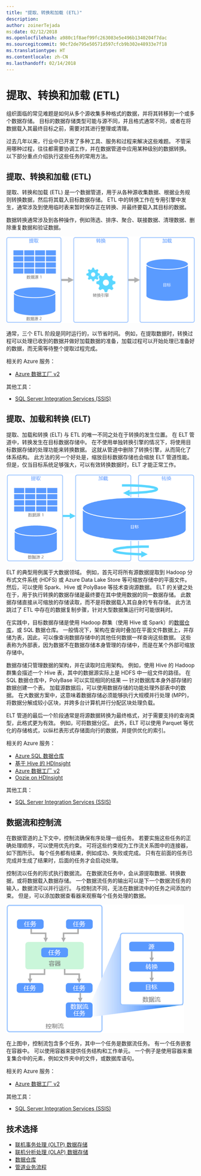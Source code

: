 ```yaml
---
title: "提取、转换和加载 (ETL)"
description: 
author: zoinerTejada
ms:date: 02/12/2018
ms.openlocfilehash: a980c1f8aef99fc263083e5e496b1340204f7dac
ms.sourcegitcommit: 90cf2de795e50571d597cfcb9b302e48933e7f18
ms.translationtype: HT
ms.contentlocale: zh-CN
ms.lasthandoff: 02/14/2018
---
```

# <a name="extract-transform-and-load-etl"></a>提取、转换和加载 (ETL)

组织面临的常见难题是如何从多个源收集多种格式的数据，并将其转移到一个或多个数据存储。 目标的数据存储类型可能与源不同，并且格式通常不同，或者在将数据载入其最终目标之前，需要对其进行整理或清理。

过去几年以来，行业中已开发了多种工具、服务和过程来解决这些难题。 不管采用哪种过程，往往都需要协调工作，并在数据管道中应用某种级别的数据转换。 以下部分重点介绍执行这些任务的常用方法。

## <a name="extract-transform-and-load-etl"></a>提取、转换和加载 (ETL)

提取、转换和加载 (ETL) 是一个数据管道，用于从各种源收集数据、根据业务规则转换数据，然后将其载入目标数据存储。 ETL 中的转换工作在专用引擎中发生，通常涉及到使用临时表来暂时保存正在转换、并最终要载入其目标的数据。

数据转换通常涉及到各种操作，例如筛选、排序、聚合、联接数据、清理数据、删除重复数据和验证数据。

![提取-转换-加载 (ETL) 过程](./images/etl.png)

通常，三个 ETL 阶段是同时运行的，以节省时间。 例如，在提取数据时，转换过程可以处理已收到的数据并做好加载数据的准备，加载过程可以开始处理已准备好的数据，而无需等待整个提取过程完成。

相关的 Azure 服务：
- [Azure 数据工厂 v2](https://azure.microsoft.com/services/data-factory/)

其他工具：
- [SQL Server Integration Services (SSIS)](/sql/integration-services/sql-server-integration-services)

## <a name="extract-load-and-transform-elt"></a>提取、加载和转换 (ELT)

提取、加载和转换 (ELT) 与 ETL 的唯一不同之处在于转换的发生位置。 在 ELT 管道中，转换发生在目标数据存储中。 在不使用单独转换引擎的情况下，将使用目标数据存储的处理功能来转换数据。 这就从管道中删除了转换引擎，从而简化了体系结构。 此方法的另一个好处是，缩放目标数据存储也会缩放 ELT 管道性能。 但是，仅当目标系统足够强大，可以有效转换数据时，ELT 才能正常工作。

![提取-加载-转换 (ELT) 过程](./images/elt.png)

ELT 的典型用例属于大数据领域。 例如，首先可将所有源数据提取到 Hadoop 分布式文件系统 (HDFS) 或 Azure Data Lake Store 等可缩放存储中的平面文件。 然后，可以使用 Spark、Hive 或 PolyBase 等技术查询源数据。 ELT 的关键之处在于，用于执行转换的数据存储是最终要在其中使用数据的同一数据存储。 此数据存储直接从可缩放的存储读取，而不是将数据载入其自身的专有存储。 此方法跳过了 ETL 中存在的数据复制步骤，针对大型数据集运行时可能很耗时。

在实践中，目标数据存储是使用 Hadoop 群集（使用 Hive 或 Spark）的[数据仓库](./data-warehousing.md)，或 SQL 数据仓库。 一般情况下，架构在查询时叠加在平面文件数据上，并存储为表，因此，可以像查询数据存储中的其他任何数据一样查询这些数据。 这些表称为外部表，因为数据不在数据存储本身管理的存储中，而是在某个外部可缩放存储中。 

数据存储只管理数据的架构，并在读取时应用架构。 例如，使用 Hive 的 Hadoop 群集会描述一个 Hive 表，其中的数据源实际上是 HDFS 中一组文件的路径。 在 SQL 数据仓库中，PolyBase 可以实现相同的结果 &mdash; 针对数据库本身外部存储的数据创建一个表。 加载源数据后，可以使用数据存储的功能处理外部表中的数据。 在大数据方案中，这意味着数据存储必须能够执行大规模并行处理 (MPP)，将数据分解成较小区块，并跨多台计算机并行分配区块处理负载。

ELT 管道的最后一个阶段通常是将源数据转换为最终格式，对于需要支持的查询类型，此格式更为有效。 例如，可将数据分区。 此外，ELT 可以使用 Parquet 等优化的存储格式，以纵栏表形式存储面向行的数据，并提供优化的索引。 

相关的 Azure 服务：

- [Azure SQL 数据仓库](/azure/sql-data-warehouse/sql-data-warehouse-overview-what-is)
- [基于 Hive 的 HDInsight](/azure/hdinsight/hadoop/hdinsight-use-hive)
- [Azure 数据工厂 v2](https://azure.microsoft.com/services/data-factory/)
- [Oozie on HDInsight](/azure/hdinsight/hdinsight-use-oozie-linux-mac)

其他工具：

- [SQL Server Integration Services (SSIS)](/sql/integration-services/sql-server-integration-services)

## <a name="data-flow-and-control-flow"></a>数据流和控制流

在数据管道的上下文中，控制流确保有序处理一组任务。 若要实施这些任务的正确处理顺序，可以使用优先约束。 可将这些约束视为工作流关系图中的连接器，如下图所示。 每个任务都有结果，例如成功、失败或完成。 只有在前面的任务已完成并生成了结果时，后面的任务才会启动处理。

控制流以任务的形式执行数据流。 在数据流任务中，会从源提取数据、转换数据，或将数据载入数据存储。 一个数据流任务的输出可以是下一个数据流任务的输入，数据流可以并行运行。 与控制流不同，无法在数据流中的任务之间添加约束。 但是，可以添加数据查看器来观察每个任务处理的数据。

![控制流中正在以任务形式执行的数据流](./images/control-flow-data-flow.png)

在上图中，控制流包含多个任务，其中一个任务是数据流任务。 有一个任务嵌套在容器中。 可以使用容器来提供任务结构和工作单元。 一个例子是使用容器来重复集合中的元素，例如文件夹中的文件，或数据库语句。

相关的 Azure 服务：
- [Azure 数据工厂 v2](https://azure.microsoft.com/services/data-factory/)

其他工具：
- [SQL Server Integration Services (SSIS)](/sql/integration-services/sql-server-integration-services)

## <a name="technology-choices"></a>技术选择

- [联机事务处理 (OLTP) 数据存储](../technology-choices/oltp-data-stores.md)
- [联机分析处理 (OLAP) 数据存储](../technology-choices/olap-data-stores.md)
- [数据仓库](../technology-choices/data-warehouses.md)
- [管道业务流程](../technology-choices/pipeline-orchestration-data-movement.md)
